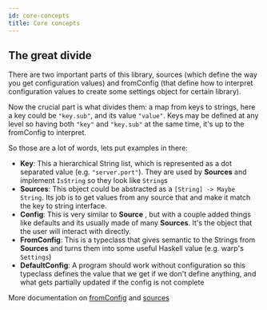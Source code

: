 ```yaml
---
id: core-concepts
title: Core concepts
---
```


## The great divide

There are two important parts of this library, sources (which define the way you get configuration
values) and fromConfig (that define how to interpret configuration values to create some settings
object for certain library).

Now the crucial part is what divides them: a map from keys to strings, here a key could be
`"key.sub"`, and its value `"value"`. Keys may be defined at any level so having both
`"key"` and `"key.sub"` at the same time, it's up to the fromConfig to interpret.

So those are a lot of words, lets put examples in there:

* **Key**: This a hierarchical String list, which is represented as a dot separated value (e.g.
`"server.port"`). They are used by **Sources** and implement `IsString` so they look like `String`s
* **Sources**: This object could be abstracted as a `[String] -> Maybe String`. Its job is to get
values from any source that and make it match the key to string interface.
* **Config**: This is very similar to **Source** , but with a couple added things like defaults and
its usually made of many **Sources**. It's the object that the user will interact with directly.
* **FromConfig**: This is a typeclass that gives semantic to the Strings from **Sources** and turns
them into some useful Haskell value (e.g. warp's `Settings`)
* **DefaultConfig**: A program should work without configuration so this typeclass defines the value
that we get if we don't define anything, and what gets partially updated if the config is not
complete

More documentation on [fromConfig](/docs/fromConfig) and [sources](/docs/sources)

